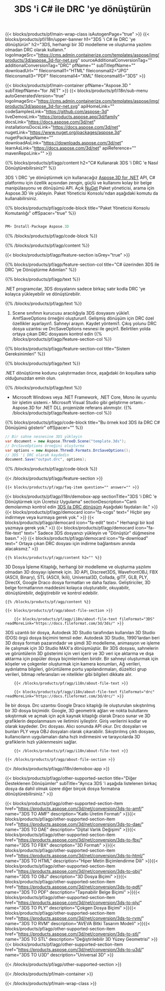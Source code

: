 ﻿---
title: 3DS 'i C# ile DRC 'ye dönüştürün 
url: /tr/net/conversion/3ds-to-drc/ 
description: 3DS ila DRC C# dönüşümü için örnek kod. .NET, Asp.NET veya herhangi bir .NET tabanlı uygulamada DRC dönüşümüne kadar toplu 3DS dosyaları için API örnek kodu kullanın.
---
{{< blocks/products/pf/main-wrap-class isAutogenPage="true" >}}
{{< blocks/products/pf/i18n/upper-banner h1="3DS \'i C# ile DRC \'ye dönüştürün" h2="3DS, herhangi bir 3D modelleme ve oluşturma yazılımı olmadan DRC olarak kullanın." logoImageSrc="https://cms.admin.containerize.com/templates/aspose/img/products/3d/aspose_3d-for-net.svg" sourceAdditionalConversionTag="" additionalConversionTag="DRC" pfName="" subTitlepfName="" downloadUrl="" fileiconsmall1="HTML" fileiconsmall2="JPG" fileiconsmall3="PDF" fileiconsmall4="XML" fileiconsmall5="3DS" >}}

{{< blocks/products/pf/main-container pfName="Aspose.3D " subTitlepfName="for .NET" >}}
{{< blocks/products/pf/i18n/sub-menu autoGeneratedVersion="true" logoImageSrc="https://cms.admin.containerize.com/templates/aspose/img/products/3d/aspose_3d-for-net.svg" apiHomeLink="" codeSamplesLink="https://github.com/aspose-3d" liveDemosLink="https://products.aspose.app/3d/family" docsLink="https://docs.aspose.com/3d/net" installationsDocsLink="https://docs.aspose.com/3d/net" nugetLink="https://www.nuget.org/packages/aspose.3d" nugetPackageName="" downloadAsLink="https://downloads.aspose.com/3d/net" learnAsLink="https://docs.aspose.com/3d/net" apiReference="" mavenRepoLink="" >}}

{{% blocks/products/pf/agp/content h2="C# Kullanarak 3DS \'i DRC \'e Nasıl Dönüştürebilirsiniz?" %}}

 3DS 'i DRC 'ye dönüştürmek için kullanacağız
 [Aspose.3D for .NET](https://products.aspose.com/3d/net) 
 API, C# platformu için özellik açısından zengin, güçlü ve kullanımı kolay bir belge manipülasyonu ve dönüşümü API. Açık
 [NuGet](https://www.nuget.org/packages/aspose.3d) 
 Paket yöneticisi, arama için
 Aspose.3D 
 Ve yükleyin. Paket Yöneticisi Konsolu'ndan aşağıdaki komutu da kullanabilirsiniz.

{{% blocks/products/pf/agp/code-block title="Paket Yöneticisi Konsolu Komutanlığı" offSpacer="true" %}}

```cs

PM> Install-Package Aspose.3D


```

{{% /blocks/products/pf/agp/code-block %}}

{{% /blocks/products/pf/agp/content %}}

{{< blocks/products/pf/agp/feature-section isGrey="true" >}}

{{% blocks/products/pf/agp/feature-section-col title="C# üzerinden 3DS ile DRC \'ye Dönüştürme Adımları" %}}

{{% blocks/products/pf/agp/text %}}

 .NET programcılar, 3DS dosyalarını sadece birkaç satır kodla DRC 'ye kolayca yükleyebilir ve dönüştürebilir.

{{% /blocks/products/pf/agp/text %}}

1. Scene sınıfının kurucusu aracılığıyla 3DS dosyasını yükle1. AmfSaveOptions örneğini oluşturun1. Gelişmiş dönüşüm için DRC özel özellikler ayarlayın1. Sahneyi arayın. Kaydet yöntemi1. Çıkış yolunu DRC dosya uzantısı ve DrcSaveOptions nesnesi ile geçin1. Belirtilen yolda ortaya çıkan DRC dosyasını kontrol edin
{{% /blocks/products/pf/agp/feature-section-col %}}

{{% blocks/products/pf/agp/feature-section-col title="Sistem Gereksinimleri" %}}

{{% blocks/products/pf/agp/text %}}

 .NET dönüştürme kodunu çalıştırmadan önce, aşağıdaki ön koşullara sahip olduğunuzdan emin olun.

{{% /blocks/products/pf/agp/text %}}

- Microsoft Windows veya .NET Framework, .NET Core, Mono ile uyumlu bir işletim sistemi.- Microsoft Visual Studio gibi geliştirme ortamı.- Aspose.3D for .NET DLL projenizde referans alınmıştır.
{{% /blocks/products/pf/agp/feature-section-col %}}

{{% blocks/products/pf/agp/code-block title="Bu örnek kod 3DS ila DRC C# Dönüşümü gösterir" offSpacer="" %}}

```cs
// Bir sahne nesnesine 3DS yükleyin 
var document = new Aspose.ThreeD.Scene("template.3ds");
// DrcSaveOptions örneğini oluşturma 
var options = new Aspose.ThreeD.Formats.DrcSaveOptions();
// 3DS 'i DRC olarak kaydedin 
document.Save("output.drc", options); 


```

{{% /blocks/products/pf/agp/code-block %}}

{{< /blocks/products/pf/agp/feature-section >}}

    {{< blocks/products/pf/agp/faq-item question="" answer="" >}}
 

<!-- aboutfile Starts -->

{{< blocks/products/pf/agp/i18n/demobox-app sectionTitle="3DS \'i DRC \'e Dönüştürmek için Ücretsiz Uygulama" sectionDescription="Canlı demolarımızı kontrol edin [3DS ila DRC dönüşüm](https://products.aspose.app/3d/conversion/3ds-to-drc) Aşağıdaki faydaları ile." >}}
        {{< blocks/products/pf/agp/democard icon="fa-cogs" text=" Hiçbir şey indirmeye veya kurmaya gerek yok." >}}
        {{< blocks/products/pf/agp/democard icon="fa-edit" text=" Herhangi bir kod yazmaya gerek yok." >}}
        {{< blocks/products/pf/agp/democard icon="fa-file-text" text=" Sadece 3DS dosyanızı yükleyin ve \"Dönüştür\" düğmesine basın." >}}
        {{< blocks/products/pf/agp/democard icon="fa-download" text=" Ortaya çıkan DRC dosyası için indirme bağlantısını anında alacaksınız." >}}

    {{% blocks/products/pf/agp/content h2="" %}}

 3D Dosya İşleme Kitaplığı, herhangi bir modelleme ve oluşturma yazılımı olmadan 3D dosyayı işlemek için. 3D API, Discreet3DS, WavefrontOBJ, FBX (ASCII, Binary), STL (ASCII, İkili), Universal3D, Collada, glTF, GLB, PLY, DirectX, Google Draco dosya formatları ve daha fazlası. Geliştiriciler, 3D belge formatlarının maddesini kolayca oluşturabilir, okuyabilir, dönüştürebilir, değiştirebilir ve kontrol edebilir.



    {{% /blocks/products/pf/agp/content %}}

    {{< blocks/products/pf/agp/about-file-section >}}

        {{< blocks/products/pf/agp/i18n/about-file-text fileFormat="3DS" readMoreLink="https://docs.fileformat.com/3d/3ds/" >}}
3DS uzantılı bir dosya, Autodesk 3D Studio tarafından kullanılan 3D Studio (DOS) örgü dosya biçimini temsil eder. Autodesk 3D Studio, 1990'lardan beri 3D dosya formatı pazarındadır ve şimdi 3D modelleme, animasyon ve işleme ile çalışmak için 3D Studio MAX'a dönüşmüştür. Bir 3DS dosyası, sahnelerin ve görüntülerin 3D gösterimi için veri içerir ve 3D veri içe aktarma ve dışa aktarma için popüler dosya biçimlerinden biridir. Bir sahneyi oluşturmak için köşeler ve çokgenler oluşturmak için kamera konumları, Ağ verileri, aydınlatma bilgileri, görüntüleme portu yapılandırmaları, düzeltici grup verileri, bitmap referansları ve nitelikler gibi bilgileri dikkate alır.

        {{< /blocks/products/pf/agp/i18n/about-file-text >}}

        {{< blocks/products/pf/agp/i18n/about-file-text fileFormat="drc" readMoreLink="https://docs.fileformat.com/3d/drc/" >}}
İle bir dosya. Drc uzantısı Google Draco kitaplığı ile oluşturulan sıkıştırılmış bir 3D dosya biçimidir. Google, 3D geometrik ağları ve nokta bulutlarını sıkıştırmak ve açmak için açık kaynak kitaplığı olarak Draco sunar ve 3D grafiklerin depolanmasını ve iletimini iyileştirir. Giriş verilerini kodlar ve olarak kaydeder. Drc dosyası. Alıcı sonunda API okur. Drc dosyaları ve bunları PLY veya OBJ dosyaları olarak çıkarabilir. Sıkıştırılmış çıktı dosyası, kullanıcıların uygulamaları daha hızlı indirmesini ve tarayıcılarda 3D grafiklerin hızlı yüklenmesini sağlar.

        {{< /blocks/products/pf/agp/i18n/about-file-text >}}

    {{< /blocks/products/pf/agp/about-file-section >}}

{{< /blocks/products/pf/agp/i18n/demobox-app >}}

<!-- aboutfile Ends -->

{{< blocks/products/pf/agp/other-supported-section title="Diğer Desteklenen Dönüşümler" subTitle="Ayrıca 3DS \'i aşağıda listelenen birkaç dosya da dahil olmak üzere diğer birçok dosya formatına dönüştürebilirsiniz." >}}

{{< blocks/products/pf/agp/other-supported-section-item href="https://products.aspose.com/3d/net/conversion/3ds-to-amf/" name="3DS TO AMF" description="Katkı Üretim Formatı" >}}{{< blocks/products/pf/agp/other-supported-section-item href="https://products.aspose.com/3d/net/conversion/3ds-to-dae/" name="3DS TO DAE" description="Dijital Varlık Değişimi" >}}{{< blocks/products/pf/agp/other-supported-section-item href="https://products.aspose.com/3d/net/conversion/3ds-to-fbx/" name="3DS TO FBX" description="3D Formatı" >}}{{< blocks/products/pf/agp/other-supported-section-item href="https://products.aspose.com/3d/net/conversion/3ds-to-html/" name="3DS TO HTML" description="Hiper Metin Biçimlendirme Dili" >}}{{< blocks/products/pf/agp/other-supported-section-item href="https://products.aspose.com/3d/net/conversion/3ds-to-obj/" name="3DS TO OBJ" description="3D Dosya Biçimi" >}}{{< blocks/products/pf/agp/other-supported-section-item href="https://products.aspose.com/3d/net/conversion/3ds-to-pdf/" name="3DS TO PDF" description="Taşınabilir Belge Biçimi" >}}{{< blocks/products/pf/agp/other-supported-section-item href="https://products.aspose.com/3d/net/conversion/3ds-to-ply/" name="3DS TO PLY" description="Çokgen Dosya Biçimi" >}}{{< blocks/products/pf/agp/other-supported-section-item href="https://products.aspose.com/3d/net/conversion/3ds-to-rvm/" name="3DS TO RVM" description="AVEVA Bitki Tasarım Modeli" >}}{{< blocks/products/pf/agp/other-supported-section-item href="https://products.aspose.com/3d/net/conversion/3ds-to-stl/" name="3DS TO STL" description="Değiştirilebilir 3D Yüzey Geometrisi" >}}{{< blocks/products/pf/agp/other-supported-section-item href="https://products.aspose.com/3d/net/conversion/3ds-to-u3d/" name="3DS TO U3D" description="Universal 3D" >}}

{{< /blocks/products/pf/agp/other-supported-section >}}

{{< /blocks/products/pf/main-container >}}
    
{{< /blocks/products/pf/main-wrap-class >}}